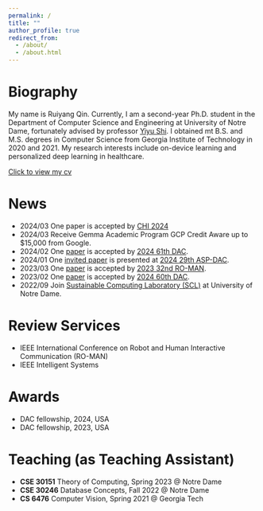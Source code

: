 ```yaml
---
permalink: /
title: ""
author_profile: true
redirect_from: 
  - /about/
  - /about.html
---
```




Biography
======
My name is Ruiyang Qin. Currently, I am a second-year Ph.D. student in the Department of Computer Science and Engineering at University of Notre Dame, fortunately advised by professor [Yiyu Shi](https://www3.nd.edu/~scl/index.html#director). I obtained mt B.S. and M.S. degrees in Computer Science from Georgia Institute of Technology in 2020 and 2021. My research interests include on-device learning and personalized deep learning in healthcare.

[Click to view my cv](https://github.com/ruiyangqin2016/ruiyangqin2016.github.io/blob/master/Resume.pdf)


News
======
- 2024/03 One paper is accepted by [CHI 2024](https://www.hcilab.org/physiochi24/cfp/)
- 2024/03 Receive Gemma Academic Program GCP Credit Aware up to $15,000 from Google. 
- 2024/02 One [paper](https://arxiv.org/pdf/2311.12275.pdf) is accepted by [2024 61th DAC](https://www.dac.com/Conference/2024-Call-for-Contributions). 
- 2024/01 One [invited paper](https://arxiv.org/pdf/2402.06696.pdf) is presented at [2024 29th ASP-DAC](https://www.aspdac.com/aspdac/committee/oc2024/). 
- 2023/03 One [paper](https://ieeexplore.ieee.org/abstract/document/10309342) is accepted by [2023 32nd RO-MAN](https://ro-man2023.org/main).
- 2023/02 One [paper](https://ieeexplore.ieee.org/iel7/10247654/10247655/10247923.pdf) is accepted by [2024 60th DAC](https://www.dac.com/About/Conference-Archive/60th-DAC-2023). 
- 2022/09 Join [Sustainable Computing Laboratory (SCL)](https://www3.nd.edu/~scl/index.html) at University of Notre Dame.

Review Services
======
- IEEE International Conference on Robot and Human Interactive Communication (RO-MAN)
- IEEE Intelligent Systems

Awards
======
- DAC fellowship, 2024, USA
- DAC fellowship, 2023, USA

Teaching (as Teaching Assistant)
======
- **CSE 30151** Theory of Computing, Spring 2023 @ Notre Dame
- **CSE 30246** Database Concepts, Fall 2022 @ Notre Dame
- **CS 6476** Computer Vision, Spring 2021 @ Georgia Tech
